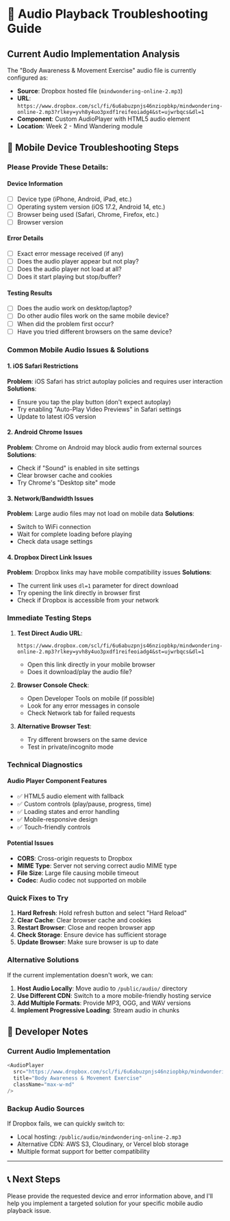 # 🎵 Audio Playback Troubleshooting Guide

## Current Audio Implementation Analysis

The "Body Awareness & Movement Exercise" audio file is currently configured as:
- **Source**: Dropbox hosted file (`mindwondering-online-2.mp3`)
- **URL**: `https://www.dropbox.com/scl/fi/6u6abuzpnjs46nziopbkp/mindwondering-online-2.mp3?rlkey=yvh8y4uo3pxdf1reifeoiadg4&st=ujwrbqcs&dl=1`
- **Component**: Custom AudioPlayer with HTML5 audio element
- **Location**: Week 2 - Mind Wandering module

## 📱 Mobile Device Troubleshooting Steps

### **Please Provide These Details:**

#### **Device Information**
- [ ] Device type (iPhone, Android, iPad, etc.)
- [ ] Operating system version (iOS 17.2, Android 14, etc.)
- [ ] Browser being used (Safari, Chrome, Firefox, etc.)
- [ ] Browser version

#### **Error Details**
- [ ] Exact error message received (if any)
- [ ] Does the audio player appear but not play?
- [ ] Does the audio player not load at all?
- [ ] Does it start playing but stop/buffer?

#### **Testing Results**
- [ ] Does the audio work on desktop/laptop?
- [ ] Do other audio files work on the same mobile device?
- [ ] When did the problem first occur?
- [ ] Have you tried different browsers on the same device?

### **Common Mobile Audio Issues & Solutions**

#### **1. iOS Safari Restrictions**
**Problem**: iOS Safari has strict autoplay policies and requires user interaction
**Solutions**:
- Ensure you tap the play button (don't expect autoplay)
- Try enabling "Auto-Play Video Previews" in Safari settings
- Update to latest iOS version

#### **2. Android Chrome Issues**
**Problem**: Chrome on Android may block audio from external sources
**Solutions**:
- Check if "Sound" is enabled in site settings
- Clear browser cache and cookies
- Try Chrome's "Desktop site" mode

#### **3. Network/Bandwidth Issues**
**Problem**: Large audio files may not load on mobile data
**Solutions**:
- Switch to WiFi connection
- Wait for complete loading before playing
- Check data usage settings

#### **4. Dropbox Direct Link Issues**
**Problem**: Dropbox links may have mobile compatibility issues
**Solutions**:
- The current link uses `dl=1` parameter for direct download
- Try opening the link directly in browser first
- Check if Dropbox is accessible from your network

### **Immediate Testing Steps**

1. **Test Direct Audio URL**:
   ```
   https://www.dropbox.com/scl/fi/6u6abuzpnjs46nziopbkp/mindwondering-online-2.mp3?rlkey=yvh8y4uo3pxdf1reifeoiadg4&st=ujwrbqcs&dl=1
   ```
   - Open this link directly in your mobile browser
   - Does it download/play the audio file?

2. **Browser Console Check**:
   - Open Developer Tools on mobile (if possible)
   - Look for any error messages in console
   - Check Network tab for failed requests

3. **Alternative Browser Test**:
   - Try different browsers on the same device
   - Test in private/incognito mode

### **Technical Diagnostics**

#### **Audio Player Component Features**
- ✅ HTML5 audio element with fallback
- ✅ Custom controls (play/pause, progress, time)
- ✅ Loading states and error handling
- ✅ Mobile-responsive design
- ✅ Touch-friendly controls

#### **Potential Issues**
- **CORS**: Cross-origin requests to Dropbox
- **MIME Type**: Server not serving correct audio MIME type
- **File Size**: Large file causing mobile timeout
- **Codec**: Audio codec not supported on mobile

### **Quick Fixes to Try**

1. **Hard Refresh**: Hold refresh button and select "Hard Reload"
2. **Clear Cache**: Clear browser cache and cookies
3. **Restart Browser**: Close and reopen browser app
4. **Check Storage**: Ensure device has sufficient storage
5. **Update Browser**: Make sure browser is up to date

### **Alternative Solutions**

If the current implementation doesn't work, we can:

1. **Host Audio Locally**: Move audio to `/public/audio/` directory
2. **Use Different CDN**: Switch to a more mobile-friendly hosting service
3. **Add Multiple Formats**: Provide MP3, OGG, and WAV versions
4. **Implement Progressive Loading**: Stream audio in chunks

## 🔧 Developer Notes

### **Current Audio Implementation**
```typescript
<AudioPlayer
  src="https://www.dropbox.com/scl/fi/6u6abuzpnjs46nziopbkp/mindwondering-online-2.mp3?rlkey=yvh8y4uo3pxdf1reifeoiadg4&st=ujwrbqcs&dl=1"
  title="Body Awareness & Movement Exercise"
  className="max-w-md"
/>
```

### **Backup Audio Sources**
If Dropbox fails, we can quickly switch to:
- Local hosting: `/public/audio/mindwondering-online-2.mp3`
- Alternative CDN: AWS S3, Cloudinary, or Vercel blob storage
- Multiple format support for better compatibility

---

## 📞 Next Steps

Please provide the requested device and error information above, and I'll help you implement a targeted solution for your specific mobile audio playback issue.